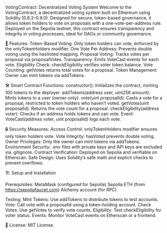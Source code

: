 VotingContract: Decentralized Voting System
Welcome to the VotingContract, a decentralized voting system built on Ethereum using Solidity (0.8.2–0.9.0). Designed for secure, token-based governance, it allows token holders to vote on proposals with a one-vote-per-address rule. Deployed on the Sepolia testnet, this contract ensures transparency and integrity in voting processes, ideal for DAOs or community governance.

🚀 Features:
Token-Based Voting: Only token holders can vote, enforced by the onlyTokenHolders modifier.
One Vote Per Address: Prevents double voting using the hasVoted mapping.
Proposal Voting: Tracks votes per proposal via proposalVotes.
Transparency: Emits VoteCast events for each vote.
Eligibility Check: checkEligibility verifies voter token balance.
Vote Counting: getVotes returns total votes for a proposal.
Token Management: Owner can mint tokens via addTokens.

🛠 Smart Contract Functions:
constructor(): Initializes the contract, minting 100 tokens to the deployer.
addTokens(address user, uint256 amount): Mints tokens to a user (owner-only).
vote(uint proposalId): Casts a vote for a proposal, restricted to token holders who haven’t voted.
getVotes(uint proposalId): Returns the vote count for a proposal.
checkEligibility(address voter): Checks if an address holds tokens and can vote.
Event: VoteCast(address voter, uint proposalId) logs each vote.

🔒 Security Measures:
Access Control: onlyTokenHolders modifier ensures only token holders vote.
Vote Integrity: hasVoted prevents double voting.
Owner Privileges: Only the owner can mint tokens via addTokens.
Environment Security: .env files with private keys and API keys are excluded via .gitignore.
Contract Verification: Deployed on Sepolia and verifiable on Etherscan.
Safe Design: Uses Solidity’s safe math and explicit checks to prevent overflows.

🏗 Setup and Installation

Prerequisites:
MetaMask (configured for Sepolia)
Sepolia ETH (from https://sepoliafaucet.com)
Alchemy account (for RPC)

Testing:
Mint Tokens: Use addTokens to distribute tokens to test accounts.
Vote: Call vote with a proposalId using a token-holding account.
Check Votes: Use getVotes to verify vote counts.
Eligibility: Test checkEligibility for voter status.
Events: Monitor VoteCast events on Etherscan or a frontend.

📜 License:
MIT License.
